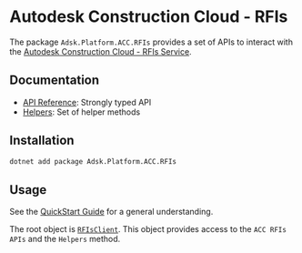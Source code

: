 # Autodesk Construction Cloud - RFIs

The package `Adsk.Platform.ACC.RFIs` provides a set of APIs to interact with the [Autodesk Construction Cloud - RFIs Service](https://aps.autodesk.com/en/docs/bim360/v1/tutorials/rfis/retrieve-rfis-container-id/).

## Documentation

- [API Reference](xref:Autodesk.ACC.RFIs): Strongly typed API
- [Helpers](xref:Autodesk.ACC.RFIs.Helpers.RFIsClientHelper): Set of helper methods

## Installation

```bash
dotnet add package Adsk.Platform.ACC.RFIs
```

## Usage

See the  [QuickStart Guide](../../GetStarted/quickStart.md) for a general understanding.

The root object is [`RFIsClient`](xref:Autodesk.ACC.RFIs.RFIsClient). This object provides access to the `ACC RFIs APIs` and the `Helpers` method.
